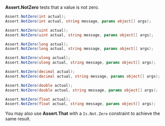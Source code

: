 **Assert.NotZero** tests that a value is not zero.

```C#
Assert.NotZero(int actual);
Assert.NotZero(int actual, string message, params object[] args);

Assert.NotZero(uint actual);
Assert.NotZero(uint actual, string message, params object[] args);

Assert.NotZero(long actual);
Assert.NotZero(long actual, string message, params object[] args);

Assert.NotZero(ulong actual);
Assert.NotZero(ulong actual, string message, params object[] args);

Assert.NotZero(decimal actual);
Assert.NotZero(decimal actual, string message, params object[] args);

Assert.NotZero(double actual);
Assert.NotZero(double actual, string message, params object[] args);

Assert.NotZero(float actual);
Assert.NotZero(float actual, string message, params object[] args);
```

You may also use **Assert.That** with a `Is.Not.Zero` constraint to achieve the
same result.